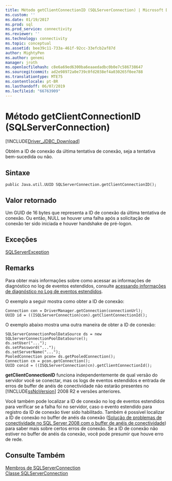 ```yaml
---
title: Método getClientConnectionID (SQLServerConnection) | Microsoft Docs
ms.custom: ''
ms.date: 01/19/2017
ms.prod: sql
ms.prod_service: connectivity
ms.reviewer: ''
ms.technology: connectivity
ms.topic: conceptual
ms.assetid: bee39c11-733a-461f-92cc-33efcb2af87d
author: MightyPen
ms.author: genemi
manager: jroth
ms.openlocfilehash: c8e6a69ed6300ba6eaaedadbc0b0e7c586738647
ms.sourcegitcommit: ad2e98972a0e739c0fd2038ef4a030265f0ee788
ms.translationtype: MTE75
ms.contentlocale: pt-BR
ms.lasthandoff: 06/07/2019
ms.locfileid: "66763909"
---
```

# <a name="getclientconnectionid-method-sqlserverconnection"></a>Método getClientConnectionID (SQLServerConnection)
[!INCLUDE[Driver_JDBC_Download](../../../includes/driver_jdbc_download.md)]

  Obtém a ID de conexão da última tentativa de conexão, seja a tentativa bem-sucedida ou não.  
  
## <a name="syntax"></a>Sintaxe  
  
``` 
public Java.util.UUID SQLServerConnection.getClientConnectionID();  
```  
  
## <a name="return-value"></a>Valor retornado  
 Um GUID de 16 bytes que representa a ID de conexão da última tentativa de conexão. Ou então, NULL se houver uma falha após a solicitação de conexão ter sido iniciada e houver handshake de pré-logon.  
  
## <a name="exceptions"></a>Exceções  
 [SQLServerException](../../../connect/jdbc/reference/sqlserverexception-class.md)  
  
## <a name="remarks"></a>Remarks  
 Para obter mais informações sobre como acessar as informações de diagnóstico no log de eventos estendidos, consulte [acessando informações de diagnóstico no Log de eventos estendidos](../../../connect/jdbc/accessing-diagnostic-information-in-the-extended-events-log.md).  
  
 O exemplo a seguir mostra como obter a ID de conexão:  
  
```  
Connection con = DriverManager.getConnection(connectionUrl);  
UUID id = ((ISQLServerConnection)con).getClientConnectionId();  
```  
  
 O exemplo abaixo mostra uma outra maneira de obter a ID de conexão:  
  
```  
SQLServerConnectionPoolDataSource ds = new SQLServerConnectionPoolDataSource();  
ds.setUser("...");  
ds.setPassword("...");  
ds.setServerName("...");  
PooledConnection pcon= ds.getPooledConnection();  
Connection cn = pcon.getConnection();  
UUID conid = ((ISQLServerConnection)cn).getClientConnectionId();  
```  
  
 **getClientConnectionID** funciona independentemente de qual versão do servidor você se conectar, mas os logs de eventos estendidos e entrada de erros de buffer de anéis de conectividade não estarão presentes no [!INCLUDE[ssNoVersion](../../../includes/ssnoversion-md.md)] 2008 R2 e versões anteriores.  
  
 Você também pode localizar a ID de conexão no log de eventos estendidos para verificar se a falha foi no servidor, caso o evento estendido para registro da ID de conexão tiver sido habilitado. Também é possível localizar a ID de conexão no buffer de anéis da conexão ([Solução de problemas de conectividade no SQL Server 2008 com o buffer de anéis de conectividade](https://go.microsoft.com/fwlink/?LinkId=207752)) para saber mais sobre certos erros de conexão. Se a ID de conexão não estiver no buffer de anéis da conexão, você pode presumir que houve erro de rede.  
  
## <a name="see-also"></a>Consulte Também  
 [Membros de SQLServerConnection](../../../connect/jdbc/reference/sqlserverconnection-members.md)   
 [Classe SQLServerConnection](../../../connect/jdbc/reference/sqlserverconnection-class.md)  
  
  
